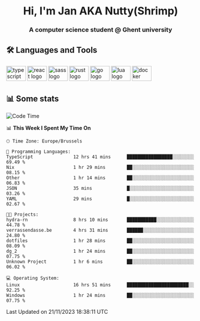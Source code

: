 <h1 align="center">Hi, I'm Jan AKA Nutty(Shrimp)</h1>
<h3 align="center">A computer science student @ Ghent university</h3>

<h2 align="left">🛠️ Languages and Tools</h2>

###

<div align="left">
  <img src="https://cdn.jsdelivr.net/gh/devicons/devicon/icons/typescript/typescript-original.svg" height="40" width="52" alt="typescript logo"  />
  <img src="https://cdn.jsdelivr.net/gh/devicons/devicon/icons/react/react-original.svg" height="40" width="52" alt="react logo"  />
  <img src="https://cdn.jsdelivr.net/gh/devicons/devicon/icons/sass/sass-original.svg" height="40" width="52" alt="sass logo"  />
  <img src="https://cdn.jsdelivr.net/gh/devicons/devicon/icons/rust/rust-plain.svg" height="40" width="52" alt="rust logo"  />
  <img src="https://cdn.jsdelivr.net/gh/devicons/devicon/icons/go/go-original.svg" height="40" width="52" alt="go logo"  />
  <img src="https://cdn.jsdelivr.net/gh/devicons/devicon/icons/lua/lua-original.svg" height="40" width="52" alt="lua logo"  />
  <img src="https://cdn.jsdelivr.net/gh/devicons/devicon/icons/docker/docker-original.svg" height="40" width="52" alt="docker logo"  />
</div>

<h2>📊 Some stats</h2>

<!--START_SECTION:waka-->
![Code Time](http://img.shields.io/badge/Code%20Time-3%2C918%20hrs%2053%20mins-blue)

📊 **This Week I Spent My Time On** 

```text
🕑︎ Time Zone: Europe/Brussels

💬 Programming Languages: 
TypeScript               12 hrs 41 mins      █████████████████░░░░░░░░   69.49 % 
Nix                      1 hr 29 mins        ██░░░░░░░░░░░░░░░░░░░░░░░   08.15 % 
Other                    1 hr 14 mins        ██░░░░░░░░░░░░░░░░░░░░░░░   06.83 % 
JSON                     35 mins             █░░░░░░░░░░░░░░░░░░░░░░░░   03.26 % 
YAML                     29 mins             █░░░░░░░░░░░░░░░░░░░░░░░░   02.67 % 

🐱‍💻 Projects: 
hydra-rn                 8 hrs 10 mins       ███████████░░░░░░░░░░░░░░   44.78 % 
verrassendasse.be        4 hrs 31 mins       ██████░░░░░░░░░░░░░░░░░░░   24.80 % 
dotfiles                 1 hr 28 mins        ██░░░░░░░░░░░░░░░░░░░░░░░   08.09 % 
dg_2                     1 hr 24 mins        ██░░░░░░░░░░░░░░░░░░░░░░░   07.75 % 
Unknown Project          1 hr 6 mins         ██░░░░░░░░░░░░░░░░░░░░░░░   06.02 % 

💻 Operating System: 
Linux                    16 hrs 51 mins      ███████████████████████░░   92.25 % 
Windows                  1 hr 24 mins        ██░░░░░░░░░░░░░░░░░░░░░░░   07.75 % 
```


 Last Updated on 21/11/2023 18:38:11 UTC
<!--END_SECTION:waka-->
